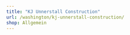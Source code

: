 ```yaml
---
title: "KJ Unnerstall Construction"
url: /washington/kj-unnerstall-construction/
shop: Allgemein
---
```

